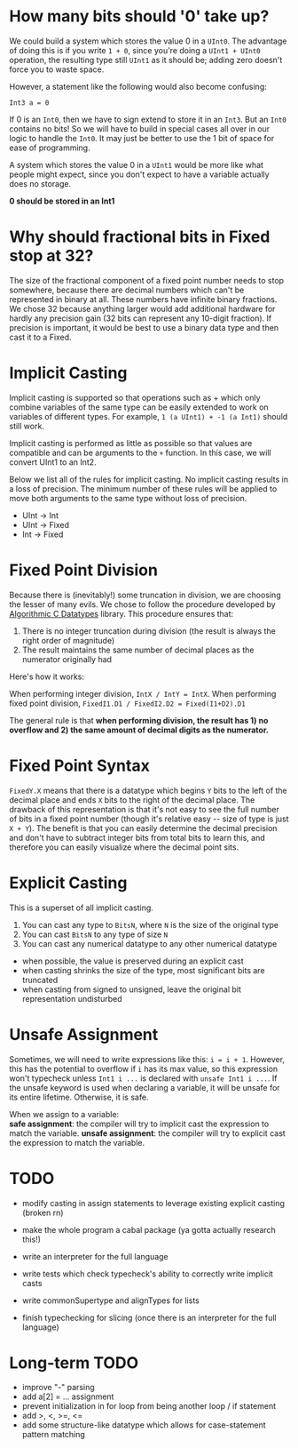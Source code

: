 # How many bits should '0' take up?

We could build a system which stores the value 0 in a `UInt0`. The advantage of doing this is if you write `1 + 0`, since you're doing a `UInt1 + UInt0` operation, the resulting type still `UInt1` as it should be; adding zero doesn't force you to waste space.  

However, a statement like the following would also become confusing:

```
Int3 a = 0
```

If 0 is an `Int0`, then we have to sign extend to store it in an `Int3`. But an `Int0` contains no bits! So we will have to build in special cases all over in our logic to handle the `Int0`. It may just be better to use the 1 bit of space for ease of programming.

A system which stores the value 0 in a `UInt1` would be more like what people might expect, since you don't expect to have a variable actually does no storage.

**0 should be stored in an Int1**


# Why should fractional bits in Fixed stop at 32?

The size of the fractional component of a fixed point number needs to stop somewhere, because there are decimal numbers which can't be represented in binary at all. These numbers have infinite binary fractions. We chose 32 because anything larger would add additional hardware for hardly any precision gain (32 bits can represent any 10-digit fraction). If precision is important, it would be best to use a binary data type and then cast it to a Fixed.

# Implicit Casting

Implicit casting is supported so that operations such as + which only combine variables of the same type can be easily extended to work on variables of different types. For example, `1 (a UInt1) + -1 (a Int1)` should still work.

Implicit casting is performed as little as possible so that values are compatible and can be arguments to the `+` function. In this case, we will convert UInt1 to an Int2.

Below we list all of the rules for implicit casting. No implicit casting results in a loss of precision. The minimum number of these rules will be applied to move both arguments to the same type without loss of precision.

 * UInt -> Int
 * UInt -> Fixed
 * Int -> Fixed

# Fixed Point Division

Because there is (inevitably!) some truncation in division, we are choosing the lesser of many evils. We chose to follow the procedure developed by [Algorithmic C Datatypes](https://github.com/hlslibs/ac_types/blob/master/pdfdocs/ac_datatypes_ref.pdf) library. This procedure ensures that:

 1. There is no integer truncation during division (the result is always the right order of magnitude)
 2. The result maintains the same number of decimal places as the numerator originally had

Here's how it works:

When performing integer division, `IntX / IntY = IntX`.
When performing fixed point division, `FixedI1.D1 / FixedI2.D2 = Fixed(I1+D2).D1`

The general rule is that **when performing division, the result has 1) no overflow and 2) the same amount of decimal digits as the numerator.**

# Fixed Point Syntax

`FixedY.X` means that there is a datatype which begins `Y` bits to the left of the decimal place and ends `X` bits to the right of the decimal place. The drawback of this representation is that it's not easy to see the full number of bits in a fixed point number (though it's relative easy -- size of type is just `X + Y`). The benefit is that you can easily determine the decimal precision and don't have to subtract integer bits from total bits to learn this, and therefore you can easily visualize where the decimal point sits.

# Explicit Casting
This is a superset of all implicit casting.

 1) You can cast any type to `BitsN`, where `N` is the size of the original type
 2) You can cast `BitsN` to any type of size `N`
 3) You can cast any numerical datatype to any other numerical datatype
   * when possible, the value is preserved during an explicit cast
   * when casting shrinks the size of the type, most significant bits are truncated
   * when casting from signed to unsigned, leave the original bit representation
     undisturbed

# Unsafe Assignment

Sometimes, we will need to write expressions like this: `i = i + 1`. However, this has the potential to overflow if `i` has its max value, so this expression won't typecheck unless `Int1 i ...` is declared with `unsafe Int1 i ...`. If the unsafe keyword is used when declaring a variable, it will be unsafe for its entire lifetime. Otherwise, it is safe.

When we assign to a variable:  
**safe assignment**: the compiler will try to implicit cast the expression to match the variable.
**unsafe assignment**: the compiler will try to explicit cast the expression to match the variable.


# TODO
 * modify casting in assign statements to leverage existing explicit casting (broken rn)

 * make the whole program a cabal package (ya gotta actually research this!)
 * write an interpreter for the full language
 * write tests which check typecheck's ability to correctly write implicit casts
 * write commonSupertype and alignTypes for lists
 * finish typechecking for slicing (once there is an interpreter for the full language)

# Long-term TODO
 * improve "-" parsing
 * add a[2] = ... assignment
 * prevent initialization in for loop from being another loop / if statement
 * add >, <, >=, <=
 * add some structure-like datatype which allows for case-statement pattern matching
